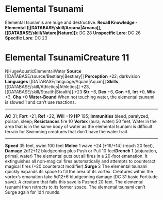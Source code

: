 ﻿---
ac: '31'
alignment: N
all_resistance: null
burrow_speed: null
charisma: '+0'
climb_speed: null
constitution: '+6'
creature_ability:
- Drench
- Surge
- Vortex
- Water-Bound
creature_family: '[[DATABASE/monsterfamily/Elemental, Water|Elemental, Water]]'
description: 'Elemental tsunamis are huge and destructive.<br/><br/><b><u>Recall Knowledge
  - Elemental</u> ( [[DATABASE/skill/Arcana|Arcana]] , [[DATABASE/skill/Nature|Nature]]
  )</b>: DC 28<br/><b><u>Unspecific Lore</u></b>: DC 26<br/><b><u>Specific Lore</u></b>:
  DC 23'
dexterity: '+6'
element: Water
fly_speed: null
fortitude: '+21'
hardness: null
hp: '195'
id: '200'
immunity:
- bleed
- paralyzed
- poison
- sleep
intelligence: '+0'
land_speed: '35'
language:
- '[[DATABASE/language/Aquan|Aquan]]'
level: '11'
max_speed: '100'
name: Elemental Tsunami
perception: '+22'
rarity: Common
reflex: '+22'
resistance:
- fire 10
rus_type_level: null
school: null
sense:
- darkvision
size: Huge
skill:
- '[[DATABASE/skill/Athletics|Athletics]] +23'
- '[[DATABASE/skill/Stealth|Stealth]] +23'
source: '[[DATABASE/source/Bestiary|Bestiary]]'
speed:
- 35 feet
- swim 100 feet
spell: null
strength: '+6'
strength_req: '6'
strongest_save:
- Reflex
swim_speed: '100'
trait:
- '[[DATABASE/trait/Aquatic|Aquatic]]'
- '[[DATABASE/trait/Elemental|Elemental]]'
- '[[DATABASE/trait/Water|Water]]'
type: Creature
vision: Darkvision
weakest_save:
- Will
weakness: null
will: '+19'
wisdom: '+3'

---
# Elemental Tsunami

Elemental tsunamis are huge and destructive.
**Recall Knowledge - Elemental ([[DATABASE/skill/Arcana|Arcana]], [[DATABASE/skill/Nature|Nature]])**: DC 28
**Unspecific Lore**: DC 26
**Specific Lore**: DC 23

# Elemental Tsunami<span class="item-type">Creature 11</span>

<span class="trait-alignment item-trait">N</span><span class="trait-size item-trait">Huge</span><span class="item-trait">Aquatic</span><span class="item-trait">Elemental</span><span class="item-trait">Water</span>
**Source** [[DATABASE/source/Bestiary|Bestiary]]
**Perception** +22; darkvision
**Languages** [[DATABASE/language/Aquan|Aquan]]
**Skills** [[DATABASE/skill/Athletics|Athletics]] +23, [[DATABASE/skill/Stealth|Stealth]] +23
**Str** +6, **Dex** +6, **Con** +6, **Int** +0, **Wis** +3, **Cha** +0
**Water-Bound** When not touching water, the elemental tsunami is slowed 1 and can’t use reactions.

---
**AC** 31; **Fort** +21, **Ref** +22, **Will** +19
**HP** 195; **Immunities** bleed, paralyzed, poison, sleep; **Resistances** fire 10
<span class="in-box-ability">**Vortex** (aura, water) 50 feet. Water in the area that is in the same body of water as the elemental tsunami is difficult terrain for Swimming creatures that don’t have the water trait.</span>

---
**Speed** 35 feet, swim 100 feet
<span class="in-box-ability">**Melee** <span class="action-icon">1</span> wave +24 [+19/+14] (reach 20 feet), **Damage** 2d12+12 bludgeoning plus Push or Pull 10 feet</span><span class="in-box-ability">**Drench** <span class="action-icon">1</span> (abjuration, primal, water) The elemental puts out all fires in a 20-foot emanation. It extinguishes all non-magical fires automatically and attempts to counteract magical fires (+20 counteract modifier).</span><span class="in-box-ability">**Surge** <span class="action-icon">2</span> The elemental tsunami quickly expands its space to fill the area of its vortex. Creatures within the vortex’s emanation take 5d12+6 bludgeoning damage (DC 31 basic Fortitude save). A creature that fails this save is Pushed 20 feet. The elemental tsunami then retracts to its former space. The elemental tsunami can’t Surge again for 1d4 rounds.</span>